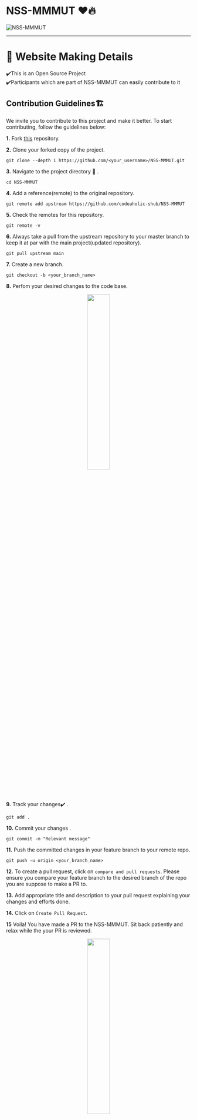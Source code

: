 # NSS-MMMUT ❤️🔥
![NSS-MMMUT](https://socialify.git.ci/codeaholic-shub/NSS-MMMUT/image?description=1&descriptionEditable=Not%20Me%20But%20You%20!&font=Bitter&forks=1&issues=1&logo=https%3A%2F%2Fraw.githubusercontent.com%2Fcodeaholic-shub%2FNSS-MMMUT%2Fmaster%2Fimages%2Flogo.jpeg&owner=1&pattern=Charlie%20Brown&pulls=1&stargazers=1&theme=Dark)

<hr>

<h1>🎯 Website Making Details </h1>

✔️This is an Open Source Project <br>
✔️Participants which are part of NSS-MMMUT can easily contribute to it <br>

## Contribution Guidelines🏗

 We invite you to contribute to this project and make it better.
To start contributing, follow the guidelines below:

**1.** Fork [this](https://github.com/codeaholic-shub/NSS-MMMUT) repository.

**2.** Clone your forked copy of the project.

```
git clone --depth 1 https://github.com/<your_username>/NSS-MMMUT.git
```

**3.** Navigate to the project directory :file_folder: .

```
cd NSS-MMMUT

```

**4.** Add a reference(remote) to the original repository.

```
git remote add upstream https://github.com/codeaholic-shub/NSS-MMMUT
```

**5.** Check the remotes for this repository.

```
git remote -v
```

**6.** Always take a pull from the upstream repository to your master branch to keep it at par with the main project(updated repository).

```
git pull upstream main
```

**7.** Create a new branch.

```
git checkout -b <your_branch_name>
```

**8.** Perfom your desired changes to the code base.

<p align="center"><img width=35% src="https://media2.giphy.com/media/L1R1tvI9svkIWwpVYr/giphy.gif?cid=ecf05e47pzi2rpig0vc8pjusra8hiai1b91zgiywvbubu9vu&rid=giphy.gif"></p>

**9.** Track your changes:heavy_check_mark: .

```
git add .
```

**10.** Commit your changes .

```
git commit -m "Relevant message"
```

**11.** Push the committed changes in your feature branch to your remote repo.

```
git push -u origin <your_branch_name>
```

**12.** To create a pull request, click on `compare and pull requests`. Please ensure you compare your feature branch to the desired branch of the repo you are suppose to make a PR to.

**13.** Add appropriate title and description to your pull request explaining your changes and efforts done.

**14.** Click on `Create Pull Request`.

**15** Voila! You have made a PR to the NSS-MMMUT. Sit back patiently and relax while the your PR is reviewed.

<p align="center"><img src="https://media.giphy.com/media/5mCQOcUfywmyI/giphy.gif" width=35%></p>

In case of any help, please free to contact [us](shubhankar.poddar789@gmail.com) via email !


 <h1 align=center> Project Admin ❤️ </h1>
<p align="center">

<table>
  <tbody><tr>
    <td align="center"><a href="https://github.com/codeaholic-shub"><img alt="" src="https://avatars.githubusercontent.com/codeaholic-shub" width="130px;"><br><sub><b> Shubhankar Poddar </b></sub></a><br><a href="https://github.com/codeaholic-shub/NSS-MMMUT/commits?author=codeaholic-shub" title="Code">💻 </a></td> </a></td>
 <td align="center"><a href="https://github.com/JyotiKumari2"><img alt="" src="https://avatars.githubusercontent.com/JyotiKumari2" width="130px;"><br><sub><b> Jyoti Kumari </b></sub></a><br><a href="https://github.com/JyotiKumari2/NSS-MMMUT/commits?author=JyotiKumari2" title="Code">💻 </a></td> </a></td>
</tbody></table>








<h2 align=center> ✨ Contributors </h2>

Thanks go to these **Wonderful People** 👨🏻‍💻: 🚀 **Contributions** of any kind are welcome!
<table>
  <tbody><tr>
 <td align="center"><a href="https://github.com/codeaholic-shub"><img alt="" src="https://avatars.githubusercontent.com/codeaholic-shub" width="130px;"><br><sub><b> Shubhankar Poddar </b></sub></a><br><a href="https://github.com/codeaholic-shub/NSS-MMMUT/commits?author=codeaholic-shub" title="Code">💻 </a></td> </a></td>
 <td align="center"><a href="https://github.com/JyotiKumari2"><img alt="" src="https://avatars.githubusercontent.com/JyotiKumari2" width="130px;"><br><sub><b> Jyoti Kumari </b></sub></a><br><a href="https://github.com/JyotiKumari2/NSS-MMMUT/commits?author=JyotiKumari2" title="Code">💻 </a></td> </a></td>
 <td align="center"><a href="https://github.com/ashumsd7"><img alt="" src="https://avatars.githubusercontent.com/ashumsd7" width="130px;"><br><sub><b> Aashutosh Anand Tiwari </b></sub></a><br><a href="https://github.com/ashumsd7/NSS-MMMUT/commits?author=ashumsd7" title="Code">💻 </a></td> </a></td>
 <td align="center"><a href="https://github.com/altyon-get"><img alt="" src="https://avatars.githubusercontent.com/altyon-get" width="130px;"><br><sub><b> Altyon-Get </b></sub></a><br><a href="https://github.com/altyon-get/NSS-MMMUT/commits?author=altyon-get" title="Code">💻 </a></td> </a></td>
 <td align="center"><a href="https://github.com/aniketchaurasia"><img alt="" src="https://avatars.githubusercontent.com/aniketchaurasia" width="130px;"><br><sub><b> Aniket Chaurasia </b></sub></a><br><a href="https://github.com/aniketchaurasia/NSS-MMMUT/commits?author=aniketchaurasia" title="Code">💻 </a></td> </a></td>
  <td align="center"><a href="https://github.com/arpit456jain"><img alt="" src="https://avatars.githubusercontent.com/arpit456jain" width="130px;"><br><sub><b> Arpit Jain </b></sub></a><br><a href="https://github.com/arpit456jain/NSS-MMMUT/commits?author=arpit456jain" title="Code">💻 </a></td> </a></td>
 
 
</tbody></table>

# Connect Us On 🤝:
<p align="center">
  <a href="https://www.instagram.com/nss_mmmut/">
    <img src="https://img.shields.io/badge/Instagram-E4405F?style=for-the-badge&logo=instagram&logoColor=white">
  </a>
<a href="https://www.facebook.com/nssmmmutgkp/">
    <img src="https://img.shields.io/badge/Facebook-1877F2?style=for-the-badge&logo=facebook&logoColor=white">
  </a>
<a href="https://chat.whatsapp.com/L4K1EGQqzaj8HKT3asGbNA">
    <img src="https://img.shields.io/badge/-Whatsapp-2EC866?style=for-the-badge&logo=whatsapp&logoColor=white">
  </a>
<a href="https://t.me/joinchat/TZMqcZzqtCfJbP0v">
    <img src="https://img.shields.io/badge/Telegram-1DA1F2?style=for-the-badge&logo=telegram&logoColor=white">
  </a>

<hr>

<h1 align=center>Happy Contributing 👨‍💻 </h1>

